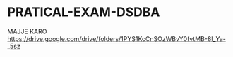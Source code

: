 # PRATICAL-EXAM-DSDBA
MAJJE KARO 
https://drive.google.com/drive/folders/1PYS1KcCnSOzWBvY0fvtMB-8l_Ya-_5sz
